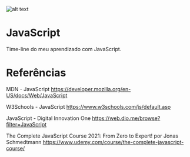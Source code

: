 ![alt text](https://cdn.iconscout.com/icon/free/png-256/javascript-2752148-2284965.png)
# JavaScript
Time-line do meu aprendizado com JavaScript.

# Referências

MDN - JavaScript
https://developer.mozilla.org/en-US/docs/Web/JavaScript

W3Schools - JavaScript
https://www.w3schools.com/js/default.asp

JavaScript - Digital Innovation One
https://web.dio.me/browse?filter=JavaScript

The Complete JavaScript Course 2021: From Zero to Expert! por Jonas Schmedtmann
https://www.udemy.com/course/the-complete-javascript-course/
